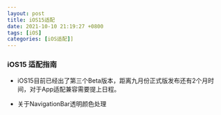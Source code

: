 ```yaml
---
layout: post
title: iOS15适配
date: 2021-10-10 21:19:27 +0800
tags: [iOS]
categories: [iOS适配]]
---
```

### iOS15 适配指南

+ iOS15目前已经出了第三个Beta版本，距离九月份正式版发布还有2个月时间，对于App适配兼容需要提上日程。

+ 关于NavigationBar透明颜色处理